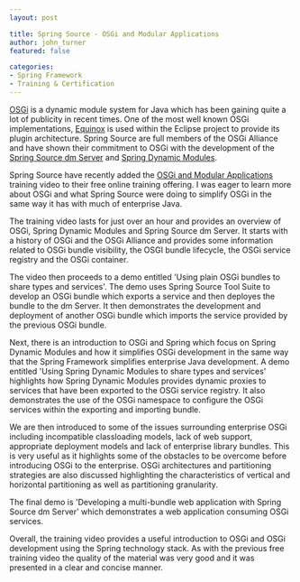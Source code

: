 ```yaml
---
layout: post

title: Spring Source - OSGi and Modular Applications
author: john_turner
featured: false

categories:
- Spring Framework
- Training & Certification
---
```


[OSGi](http://www.osgi.org) is a dynamic module system for Java which has been gaining quite a lot of publicity in recent times. One of the most well known OSGi implementations, [Equinox](http://www.eclipse.org/equinox/) is used within the Eclipse project to provide its plugin architecture. Spring Source are full members of the OSGi Alliance and have shown their commitment to OSGi with the development of the [Spring Source dm Server](http://www.springsource.com/products/dmserver) and [Spring Dynamic Modules](http://www.springsource.org/osgi).

Spring Source have recently added the [OSGi and Modular Applications](http://www.springsource.com/training/freeonline") training video to their free online training offering. I was eager to learn more about OSGi and what Spring Source were doing to simplify OSGi in the same way it has with much of enterprise Java.

The training video lasts for just over an hour and provides an overview of OSGi, Spring Dynamic Modules and Spring Source dm Server. It starts with a history of OSGi and the OSGi Alliance and provides some information related to OSGi bundle visibility, the OSGI bundle lifecycle, the OSGi service registry and the OSGi container.

The video then proceeds to a demo entitled 'Using plain OSGi bundles to share types and services'. The demo uses Spring Source Tool Suite to develop an OSGi bundle which exports a service and then deployes the bundle to the dm Server. It then demonstrates the development and deployment of another OSGi bundle which imports the service provided by the previous OSGi bundle.

Next, there is an introduction to OSGi and Spring which focus on Spring Dynamic Modules and how it simplifies OSGi development in the same way that the Spring Framework simplifies enterprise Java development. A demo entitled 'Using Spring Dynamic Modules to share types and services' highlights how Spring Dynamic Modules provides dynamic proxies to services that have been exported to the OSGi service registry. It also demonstrates the use of the OSGi namespace to configure the OSGi services within the exporting and importing bundle.

We are then introduced to some of the issues surrounding enterprise OSGi including incompatible classloading models, lack of web support, appropriate deployment models and lack of enterprise library bundles. This is very useful as it highlights some of the obstacles to be overcome before introducing OSGi to the enterprise. OSGi architectures and partitioning strategies are also discussed highlighting the characteristics of vertical and horizontal partitioning as well as partitioning granularity.

The final demo is 'Developing a multi-bundle web application with Spring Source dm Server' which demonstrates a web application consuming OSGi services.

Overall, the training video provides a useful introduction to OSGi and OSGi development using the Spring technology stack. As with the previous free training video the quality of the material was very good and it was presented in a clear and concise manner.

